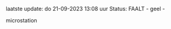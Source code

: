 laatste update: 
do 21-09-2023 13:08   uur 
Status: FAALT - geel - 
<div class="service Y">microstation</div>